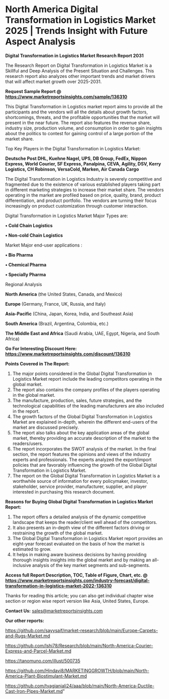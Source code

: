 # North America Digital Transformation in Logistics Market 2025 | Trends Insight with Future Aspect Analysis

<strong>Digital Transformation in Logistics Market Research Report 2031</strong>

The Research Report on Digital Transformation in Logistics Market is a Skillful and Deep Analysis of the Present Situation and Challenges. This research report also analyzes other important trends and market drivers that will affect market growth over 2025-2031.

<strong>Request Sample Report @ <a href=https://www.marketreportsinsights.com/sample/136310>https://www.marketreportsinsights.com/sample/136310</a></strong>

This Digital Transformation in Logistics market report aims to provide all the participants and the vendors will all the details about growth factors, shortcomings, threats, and the profitable opportunities that the market will present in the near future. The report also features the revenue share, industry size, production volume, and consumption in order to gain insights about the politics to contest for gaining control of a large portion of the market share.

Top Key Players in the Digital Transformation in Logistics Market:

<strong>Deutsche Post DHL, Kuehne  Nagel, UPS, DB Group, FedEx, Nippon Express, World Courier, SF Express, Panalpina, CEVA, Agility, DSV, Kerry Logistics, CH Robinson, VersaCold, Marken, Air Canada Cargo</strong>

The Digital Transformation in Logistics Industry is severely competitive and fragmented due to the existence of various established players taking part in different marketing strategies to increase their market share. The vendors operating in the market are profiled based on price, quality, brand, product differentiation, and product portfolio. The vendors are turning their focus increasingly on product customization through customer interaction.

Digital Transformation in Logistics Market Major Types are:

<strong>• Cold Chain Logistics

• Non-cold Chain Logistics</strong>

Market Major end-user applications :

<strong>• Bio Pharma

• Chemical Pharma

• Specially Pharma</strong>

Regional Analysis

</u><strong><b>North America</b></strong> (the United States, Canada, and Mexico)

<strong><b>Europe </b></strong>(Germany, France, UK, Russia, and Italy)

<strong><b>Asia-Pacific</b></strong> (China, Japan, Korea, India, and Southeast Asia)

<strong><b>South America</b></strong> (Brazil, Argentina, Colombia, etc.)

<strong><b>The Middle East and Africa</b></strong> (Saudi Arabia, UAE, Egypt, Nigeria, and South Africa)

<strong>Go For Interesting Discount Here: <a href=https://www.marketreportsinsights.com/discount/136310>https://www.marketreportsinsights.com/discount/136310</a></strong>

<strong>Points Covered in The Report:</strong>
<ol>
  <li>The major points considered in the Global Digital Transformation in Logistics Market report include the leading competitors operating in the global market.</li>
  <li>The report also contains the company profiles of the players operating in the global market.</li>
  <li>The manufacture, production, sales, future strategies, and the technological capabilities of the leading manufacturers are also included in the report.</li>
  <li>The growth factors of the Global Digital Transformation in Logistics Market are explained in-depth, wherein the different end-users of the market are discussed precisely.</li>
  <li>The report also talks about the key application areas of the global market, thereby providing an accurate description of the market to the readers/users.</li>
  <li>The report incorporates the SWOT analysis of the market. In the final section, the report features the opinions and views of the industry experts and professionals. The experts analyzed the export/import policies that are favorably influencing the growth of the Global Digital Transformation in Logistics Market.</li>
  <li>The report on the Global Digital Transformation in Logistics Market is a worthwhile source of information for every policymaker, investor, stakeholder, service provider, manufacturer, supplier, and player interested in purchasing this research document.</li>
</ol>
<strong>Reasons for Buying Global Digital Transformation in Logistics Market Report:</strong>

<ol>
  <li>The report offers a detailed analysis of the dynamic competitive landscape that keeps the reader/client well ahead of the competitors.</li>
  <li>It also presents an in-depth view of the different factors driving or restraining the growth of the global market.</li>
  <li>The Global Digital Transformation in Logistics Market report provides an eight-year forecast evaluated on the basis of how the market is estimated to grow.</li>
  <li>It helps in making aware business decisions by having providing thorough insights insights into the global market and by making an all-inclusive analysis of the key market segments and sub-segments.</li>
</ol>
<strong>Access full Report Description, TOC, Table of Figure, Chart, etc. @ <a href=https://www.marketreportsinsights.com/industry-forecast/digital-transformation-in-logistics-market-2022-136310>https://www.marketreportsinsights.com/industry-forecast/digital-transformation-in-logistics-market-2022-136310</a></strong>


Thanks for reading this article; you can also get individual chapter wise section or region wise report version like Asia, United States, Europe.

<strong>Contact Us:</strong>
sales@marketreportsinsights.com

<strong>Our other reports:</strong>

<a href=https://github.com/sayysaif/market-research/blob/main/Europe-Carpets-and-Rugs-Market.md>https://github.com/sayysaif/market-research/blob/main/Europe-Carpets-and-Rugs-Market.md</a>

<a href=https://github.com/Ishi78/Research/blob/main/North-America-Courier-Express-and-Parcel-Market.md>https://github.com/Ishi78/Research/blob/main/North-America-Courier-Express-and-Parcel-Market.md</a>

<a href=https://tanomuno.com/illust/500735>https://tanomuno.com/illust/500735</a>

<a href=https://github.com/Hindavi8/MARKETINGGROWTH/blob/main/North-America-Plant-Biostimulant-Market.md>https://github.com/Hindavi8/MARKETINGGROWTH/blob/main/North-America-Plant-Biostimulant-Market.md</a>

<a href=https://github.com/tyagianjali24/aaa/blob/main/North-America-Ductile-Cast-Iron-Pipes-Market.md>https://github.com/tyagianjali24/aaa/blob/main/North-America-Ductile-Cast-Iron-Pipes-Market.md</a>"
